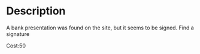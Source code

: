 # Description

A bank presentation was found on the site, but it seems to be signed. Find a signature 

Cost:50
